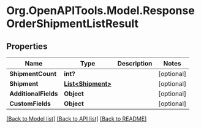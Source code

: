 # Org.OpenAPITools.Model.ResponseOrderShipmentListResult

## Properties

Name | Type | Description | Notes
------------ | ------------- | ------------- | -------------
**ShipmentCount** | **int?** |  | [optional] 
**Shipment** | [**List&lt;Shipment&gt;**](Shipment.md) |  | [optional] 
**AdditionalFields** | **Object** |  | [optional] 
**CustomFields** | **Object** |  | [optional] 

[[Back to Model list]](../README.md#documentation-for-models) [[Back to API list]](../README.md#documentation-for-api-endpoints) [[Back to README]](../README.md)

